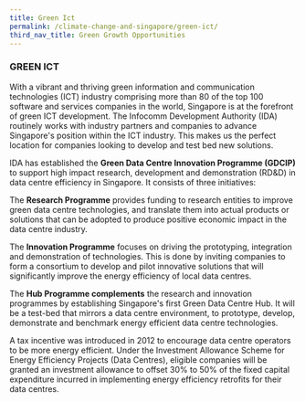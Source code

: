 ```yaml
---
title: Green Ict
permalink: /climate-change-and-singapore/green-ict/
third_nav_title: Green Growth Opportunities
---
```


### GREEN ICT

With a vibrant and thriving green information and communication technologies (ICT) industry comprising more than 80 of the top 100 software and services companies in the world, Singapore is at the forefront of green ICT development. The Infocomm Development Authority (IDA) routinely works with industry partners and companies to advance Singapore's position within the ICT industry. This makes us the perfect location for companies looking to develop and test bed new solutions.

IDA has established the **Green Data Centre Innovation Programme (GDCIP)** to support high impact research, development and demonstration (RD&D) in data centre efficiency in Singapore. It consists of three initiatives:

The **Research Programme** provides funding to research entities to improve green data centre technologies, and translate them into actual products or solutions that can be adopted to produce positive economic impact in the data centre industry.

The **Innovation Programme** focuses on driving the prototyping, integration and demonstration of technologies. This is done by inviting companies to form a consortium to develop and pilot innovative solutions that will significantly improve the energy efficiency of local data centres.

The **Hub Programme complements** the research and innovation programmes by establishing Singapore's first Green Data Centre Hub. It will be a test-bed that mirrors a data centre environment, to prototype, develop, demonstrate and benchmark energy efficient data centre technologies.

A tax incentive was introduced in 2012 to encourage data centre operators to be more energy efficient. Under the Investment Allowance Scheme for Energy Efficiency Projects (Data Centres), eligible companies will be granted an investment allowance to offset 30% to 50% of the fixed capital expenditure incurred in implementing energy efficiency retrofits for their data centres.